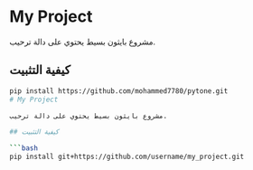 # My Project

مشروع بايثون بسيط يحتوي على دالة ترحيب.

## كيفية التثبيت

```bash
pip install https://github.com/mohammed7780/pytone.git
# My Project

مشروع بايثون بسيط يحتوي على دالة ترحيب.

## كيفية التثبيت

```bash
pip install git+https://github.com/username/my_project.git
